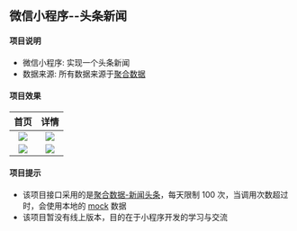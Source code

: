 ## 微信小程序--头条新闻

#### 项目说明

* 微信小程序: 实现一个头条新闻
* 数据来源: 所有数据来源于[聚合数据](https://www.juhe.cn/)

#### 项目效果

首页            |  详情
:-------------------------:|:-------------------------:
![](https://user-images.githubusercontent.com/20694238/59890837-6282d700-9405-11e9-95ce-8273c140082b.PNG)  |  ![](https://user-images.githubusercontent.com/20694238/59890840-631b6d80-9405-11e9-9b0c-48dd043d434e.PNG)
![](https://user-images.githubusercontent.com/20694238/59890844-644c9a80-9405-11e9-835c-b30964919718.PNG)  | ![](https://user-images.githubusercontent.com/20694238/59890842-644c9a80-9405-11e9-9b8b-e0bab3b3b470.PNG)


#### 项目提示

- 该项目接口采用的是[聚合数据-新闻头条](https://www.juhe.cn/docs/api/id/235)，每天限制 100 次，当调用次数超过时，会使用本地的 [mock](https://github.com/KuangPF/wxAPP_toutiaoNews/tree/master/mocks) 数据
- 该项目暂没有线上版本，目的在于小程序开发的学习与交流

